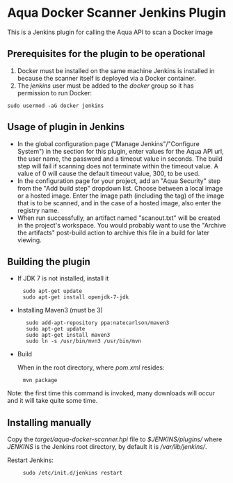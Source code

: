 # Aqua Docker Scanner Jenkins Plugin #

This is a Jenkins plugin for calling the Aqua API to scan a Docker image

## Prerequisites for the plugin to be operational ##

1. Docker must be installed on the same machine Jenkins is installed in because the scanner itself is deployed via a Docker container.
2. The *jenkins* user must be added to the *docker* group so it has permission to run Docker:
```
sudo usermod -aG docker jenkins
```

## Usage of plugin in Jenkins ##
* In the global configuration page ("Manage Jenkins"/"Configure System") in the section for this plugin, enter values for the Aqua API url, the user name, the password and a timeout value in seconds. The build step will fail if scanning does not terminate within the timeout value. A value of 0 will cause the default timeout value, 300, to be used.
* In the configuration page for your project, add an "Aqua Security" step from the "Add build step" dropdown list. Choose between a local image or a hosted image. Enter the image path (including the tag) of the image that is to be scanned, and in the case of a hosted image, also enter the registry name.
* When run successfully, an artifact named "scanout.txt" will be created in the project's workspace. You would probably want to use the "Archive the artifacts" post-build action to archive this file in a build for later viewing.

## Building the plugin ##

* If JDK 7 is not installed, install it
```
     sudo apt-get update
     sudo apt-get install openjdk-7-jdk
```

* Installing Maven3 (must be 3)
```
      sudo add-apt-repository ppa:natecarlson/maven3
      sudo apt-get update
      sudo apt-get install maven3
      sudo ln -s /usr/bin/mvn3 /usr/bin/mvn
```

*  Build

   When in the root directory, where *pom.xml* resides:
```
     mvn package
```
   Note: the first time this command is invoked, many downloads will occur and it will take quite some time.

## Installing manually ##
Copy the *target/aqua-docker-scanner.hpi* file to *$JENKINS/plugins/* where *JENKINS* is the Jenkins root directory, by default it is */var/lib/jenkins/*.

Restart Jenkins:
```
     sudo /etc/init.d/jenkins restart
```

